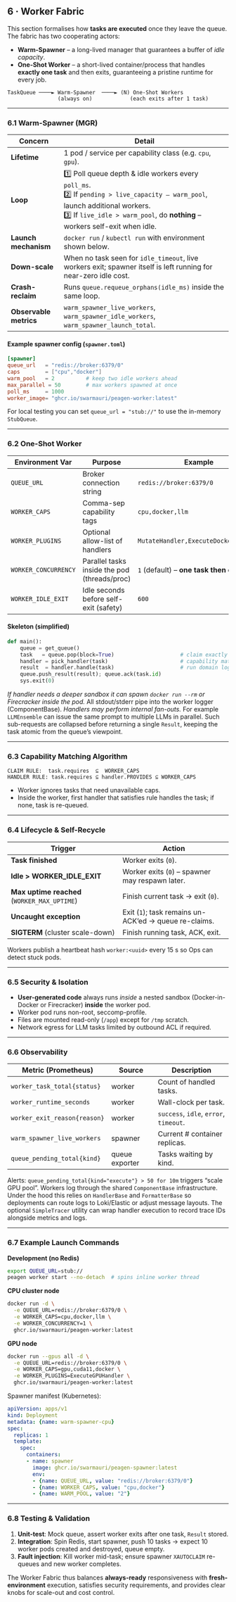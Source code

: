 ## 6 · Worker Fabric

This section formalises how **tasks are executed** once they leave the queue.
The fabric has two cooperating actors:

* **Warm-Spawner** – a long-lived manager that guarantees a buffer of *idle capacity*.
* **One-Shot Worker** – a short-lived container/process that handles **exactly one task** and then exits, guaranteeing a pristine runtime for every job.

```
TaskQueue ────► Warm-Spawner  ────► (N) One-Shot Workers
                (always on)            (each exits after 1 task)
```

---

### 6.1  Warm-Spawner (MGR)

| Concern                | Detail                                                                                                                                                                                                            |
| ---------------------- | ----------------------------------------------------------------------------------------------------------------------------------------------------------------------------------------------------------------- |
| **Lifetime**           | 1 pod / service per capability class (e.g. `cpu`, `gpu`).                                                                                                                                                         |
| **Loop**               | 1️⃣ Poll queue depth & idle workers every `poll_ms`.<br>2️⃣ If `pending > live_capacity – warm_pool`, launch additional workers.<br>3️⃣ If `live_idle > warm_pool`, do **nothing** – workers self-exit when idle. |
| **Launch mechanism**   | `docker run` / `kubectl run` with environment shown below.                                                                                                                                                        |
| **Down-scale**         | When no task seen for `idle_timeout`, live workers exit; spawner itself is left running for near-zero idle cost.                                                                                                  |
| **Crash-reclaim**      | Runs `queue.requeue_orphans(idle_ms)` inside the same loop.                                                                                                                                                       |
| **Observable metrics** | `warm_spawner_live_workers`, `warm_spawner_idle_workers`, `warm_spawner_launch_total`.                                                                                                                            |

#### Example spawner config (`spawner.toml`)

```toml
[spawner]
queue_url   = "redis://broker:6379/0"
caps        = ["cpu","docker"]
warm_pool   = 2          # keep two idle workers ahead
max_parallel = 50        # max workers spawned at once
poll_ms     = 1000
worker_image= "ghcr.io/swarmauri/peagen-worker:latest"
```

For local testing you can set ``queue_url = "stub://"`` to use the
in-memory ``StubQueue``.

---

### 6.2  One-Shot Worker

| Environment Var      | Purpose                                      | Example                                |
| -------------------- | -------------------------------------------- | -------------------------------------- |
| `QUEUE_URL`          | Broker connection string                     | `redis://broker:6379/0`                |
| `WORKER_CAPS`        | Comma-sep capability tags                    | `cpu,docker,llm`                       |
| `WORKER_PLUGINS`     | Optional allow-list of handlers              | `MutateHandler,ExecuteDockerHandler`   |
| `WORKER_CONCURRENCY` | Parallel tasks inside the pod (threads/proc) | `1` (default) – **one task then exit** |
| `WORKER_IDLE_EXIT`   | Idle seconds before self-exit (safety)       | `600`                                  |

#### Skeleton (simplified)

```python
def main():
    queue = get_queue()
    task   = queue.pop(block=True)                     # claim exactly 1
    handler = pick_handler(task)                       # capability match
    result  = handler.handle(task)                     # run domain logic
    queue.push_result(result); queue.ack(task.id)
    sys.exit(0)
```

*If handler needs a deeper sandbox it can spawn `docker run --rm` or
Firecracker inside the pod.*
All stdout/stderr pipe into the worker logger (ComponentBase).
*Handlers may perform internal fan-outs.* For example `LLMEnsemble` can issue the same prompt to multiple LLMs in parallel. Such sub-requests are collapsed before returning a single `Result`, keeping the task atomic from the queue’s viewpoint.

---

### 6.3  Capability Matching Algorithm

```
CLAIM RULE:  task.requires  ⊆  WORKER_CAPS
HANDLER RULE: task.requires ⊆ handler.PROVIDES ⊆ WORKER_CAPS
```

* Worker ignores tasks that need unavailable caps.
* Inside the worker, first handler that satisfies rule handles the task; if none, task is re-queued.

---

### 6.4  Lifecycle & Self-Recycle

| Trigger                                      | Action                                                |
| -------------------------------------------- | ----------------------------------------------------- |
| **Task finished**                            | Worker exits (`0`).                                   |
| **Idle > WORKER\_IDLE\_EXIT**                | Worker exits (`0`) – spawner may respawn later.       |
| **Max uptime reached** (`WORKER_MAX_UPTIME`) | Finish current task → exit (`0`).                     |
| **Uncaught exception**                       | Exit (`1`); task remains un-ACK’ed → queue re-claims. |
| **SIGTERM** (cluster scale-down)             | Finish running task, ACK, exit.                       |

Workers publish a heartbeat hash `worker:<uuid>` every 15 s so Ops can detect stuck pods.

---

### 6.5  Security & Isolation

* **User-generated code** always runs *inside* a nested sandbox (Docker-in-Docker or Firecracker) **inside** the worker pod.
* Worker pod runs non-root, seccomp-profile.
* Files are mounted read-only (`/app`) except for `/tmp` scratch.
* Network egress for LLM tasks limited by outbound ACL if required.

---

### 6.6  Observability

| Metric (Prometheus)          | Source         | Description                            |
| ---------------------------- | -------------- | -------------------------------------- |
| `worker_task_total{status}`  | worker         | Count of handled tasks.                |
| `worker_runtime_seconds`     | worker         | Wall-clock per task.                   |
| `worker_exit_reason{reason}` | worker         | `success`, `idle`, `error`, `timeout`. |
| `warm_spawner_live_workers`  | spawner        | Current # container replicas.          |
| `queue_pending_total{kind}`  | queue exporter | Tasks waiting by kind.                 |

Alerts: `queue_pending_total{kind="execute"} > 50 for 10m` triggers “scale GPU pool”.
Workers log through the shared `ComponentBase` infrastructure. Under the hood
this relies on `HandlerBase` and `FormatterBase` so deployments can route logs to
Loki/Elastic or adjust message layouts. The optional `SimpleTracer` utility can
wrap handler execution to record trace IDs alongside metrics and logs.

---

### 6.7  Example Launch Commands

**Development (no Redis)**

```bash
export QUEUE_URL=stub://
peagen worker start --no-detach  # spins inline worker thread
```

**CPU cluster node**

```bash
docker run -d \
  -e QUEUE_URL=redis://broker:6379/0 \
  -e WORKER_CAPS=cpu,docker,llm \
  -e WORKER_CONCURRENCY=1 \
  ghcr.io/swarmauri/peagen-worker:latest
```

**GPU node**

```bash
docker run --gpus all -d \
  -e QUEUE_URL=redis://broker:6379/0 \
  -e WORKER_CAPS=gpu,cuda11,docker \
  -e WORKER_PLUGINS=ExecuteGPUHandler \
  ghcr.io/swarmauri/peagen-worker:latest
```

Spawner manifest (Kubernetes):

```yaml
apiVersion: apps/v1
kind: Deployment
metadata: {name: warm-spawner-cpu}
spec:
  replicas: 1
  template:
    spec:
      containers:
      - name: spawner
        image: ghcr.io/swarmauri/peagen-spawner:latest
        env:
        - {name: QUEUE_URL, value: "redis://broker:6379/0"}
        - {name: WORKER_CAPS, value: "cpu,docker"}
        - {name: WARM_POOL, value: "2"}
```

---

### 6.8  Testing & Validation

1. **Unit-test**: Mock queue, assert worker exits after one task, `Result` stored.
2. **Integration**: Spin Redis, start spawner, push 10 tasks → expect 10 worker pods created and destroyed, queue empty.
3. **Fault injection**: Kill worker mid-task; ensure spawner `XAUTOCLAIM` re-queues and new worker completes.

The Worker Fabric thus balances **always-ready** responsiveness with **fresh-environment** execution, satisfies security requirements, and provides clear knobs for scale-out and cost control.
